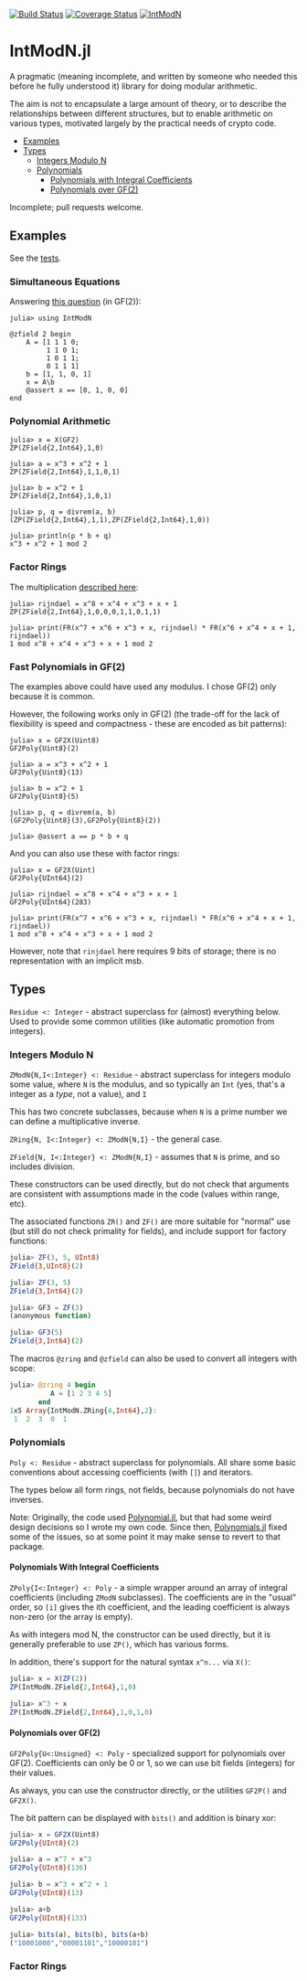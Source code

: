 [![Build
Status](https://travis-ci.org/andrewcooke/IntModN.jl.png)](https://travis-ci.org/andrewcooke/IntModN.jl)
[![Coverage Status](https://coveralls.io/repos/andrewcooke/IntModN.jl/badge.svg)](https://coveralls.io/r/andrewcooke/IntModN.jl)
[![IntModN](http://pkg.julialang.org/badges/IntModN_release.svg)](http://pkg.julialang.org/?pkg=IntModN&ver=release)

# IntModN.jl

A pragmatic (meaning incomplete, and written by someone who needed
this before he fully understood it) library for doing modular
arithmetic.

The aim is not to encapsulate a large amount of theory, or to describe
the relationships between different structures, but to enable
arithmetic on various types, motivated largely by the practical needs
of crypto code.

* [Examples](#examples)
* [Types](#types)
  * [Integers Modulo N](#integers-modulo-n)
  * [Polynomials](#polynomials)
    * [Polynomials with Integral Coefficients](#polynomials-with-integral-coefficients)
    * [Polynomials over GF(2)](#polynomials-over-gf-2)
	

Incomplete; pull requests welcome.

## Examples

See the
[tests](https://github.com/andrewcooke/IntModN.jl/blob/master/src/Tests.jl).

### Simultaneous Equations

Answering [this
question](http://math.stackexchange.com/questions/169921/how-to-solve-system-of-linear-equations-of-xor-operation) (in GF(2)):

```
julia> using IntModN

@zfield 2 begin
    A = [1 1 1 0; 
         1 1 0 1;
         1 0 1 1;
         0 1 1 1]
    b = [1, 1, 0, 1]
    x = A\b
    @assert x == [0, 1, 0, 0]
end
```

### Polynomial Arithmetic

```
julia> x = X(GF2)
ZP(ZField{2,Int64},1,0)

julia> a = x^3 + x^2 + 1
ZP(ZField{2,Int64},1,1,0,1)

julia> b = x^2 + 1
ZP(ZField{2,Int64},1,0,1)

julia> p, q = divrem(a, b)
(ZP(ZField{2,Int64},1,1),ZP(ZField{2,Int64},1,0))

julia> println(p * b + q)
x^3 + x^2 + 1 mod 2
```

### Factor Rings

The multiplication [described
here](http://en.wikipedia.org/wiki/Finite_field_arithmetic#Rijndael.27s_finite_field):

```
julia> rijndael = x^8 + x^4 + x^3 + x + 1
ZP(ZField{2,Int64},1,0,0,0,1,1,0,1,1)

julia> print(FR(x^7 + x^6 + x^3 + x, rijndael) * FR(x^6 + x^4 + x + 1, rijndael))
1 mod x^8 + x^4 + x^3 + x + 1 mod 2
```

### Fast Polynomials in GF(2)

The examples above could have used any modulus.  I chose GF(2) only
because it is common.

However, the following works only in GF(2) (the trade-off for the lack
of flexibility is speed and compactness - these are encoded as bit
patterns):

```
julia> x = GF2X(Uint8)
GF2Poly{Uint8}(2)

julia> a = x^3 + x^2 + 1
GF2Poly{Uint8}(13)

julia> b = x^2 + 1
GF2Poly{Uint8}(5)

julia> p, q = divrem(a, b)
(GF2Poly{Uint8}(3),GF2Poly{Uint8}(2))

julia> @assert a == p * b + q
```

And you can also use these with factor rings:

```
julia> x = GF2X(Uint)
GF2Poly{UInt64}(2)

julia> rijndael = x^8 + x^4 + x^3 + x + 1
GF2Poly{UInt64}(283)

julia> print(FR(x^7 + x^6 + x^3 + x, rijndael) * FR(x^6 + x^4 + x + 1, rijndael))
1 mod x^8 + x^4 + x^3 + x + 1 mod 2
```

However, note that `rinjdael` here requires 9 bits of storage; there is no
representation with an implicit msb.

## Types

`Residue <: Integer` - abstract superclass for (almost) everything below.
Used to provide some common utilities (like automatic promotion from
integers).

### Integers Modulo N

`ZModN{N,I<:Integer} <: Residue` - abstract superclass for integers modulo
some value, where `N` is the modulus, and so typically an `Int` (yes, that's a
integer as a *type*, not a value), and `I`

This has two concrete subclasses, because when `N` is a prime number we can
define a multiplicative inverse.

`ZRing{N, I<:Integer} <: ZModN{N,I}` - the general case.

`ZField{N, I<:Integer} <: ZModN{N,I}` - assumes that `N` is prime, and so
includes division.

These constructors can be used directly, but do not check that arguments are
consistent with assumptions made in the code (values within range, etc).

The associated functions `ZR()` and `ZF()` are more suitable for "normal" use
(but still do not check primality for fields), and include support for factory
functions:

```julia
julia> ZF(3, 5, UInt8)
ZField{3,UInt8}(2)

julia> ZF(3, 5)
ZField{3,Int64}(2)

julia> GF3 = ZF(3)
(anonymous function)

julia> GF3(5)
ZField{3,Int64}(2)
```

The macros `@zring` and `@zfield` can also be used to convert all integers
with scope:

```julia
julia> @zring 4 begin
          A = [1 2 3 4 5]
       end
1x5 Array{IntModN.ZRing{4,Int64},2}:
 1  2  3  0  1
```

### Polynomials

`Poly <: Residue` - abstract superclass for polynomials.  All share some basic
conventions about accessing coefficients (with `[]`) and iterators.

The types below all form rings, not fields, because polynomials do not have
inverses.

Note: Originally, the code used
[Polynomial.jl](https://github.com/vtjnash/Polynomial.jl), but that had some
weird design decisions so I wrote my own code.  Since then,
[Polynomials.jl](https://github.com/Keno/Polynomials.jl) fixed some of the
issues, so at some point it may make sense to revert to that package.

#### Polynomials With Integral Coefficients

`ZPoly{I<:Integer} <: Poly` - a simple wrapper around an array of integral
coefficients (including `ZModN` subclasses).  The coefficients are in the
"usual" order, so `[i]` gives the ith coefficient, and the leading coefficient
is always non-zero (or the array is empty).

As with integers mod N, the constructor can be used directly, but it is
generally preferable to use `ZP()`, which has various forms.

In addition, there's support for the natural syntax `x^n...` via `X()`:

```julia
julia> x = X(ZF(2))
ZP(IntModN.ZField{2,Int64},1,0)

julia> x^3 + x
ZP(IntModN.ZField{2,Int64},1,0,1,0)
```

#### Polynomials over GF(2)

`GF2Poly{U<:Unsigned} <: Poly` - specialized support for polynomials over
GF(2).  Coefficients can only be 0 or 1, so we can use bit fields (integers)
for their values.

As always, you can use the constructor directly, or the utilities `GF2P()` and
`GF2X()`.

The bit pattern can be displayed with `bits()` and addition is binary xor:

```julia
julia> x = GF2X(Uint8)
GF2Poly{UInt8}(2)

julia> a = x^7 + x^3
GF2Poly{UInt8}(136)

julia> b = x^3 + x^2 + 1
GF2Poly{UInt8}(13)

julia> a+b
GF2Poly{UInt8}(133)

julia> bits(a), bits(b), bits(a+b)
("10001000","00001101","10000101")
```

### Factor Rings



